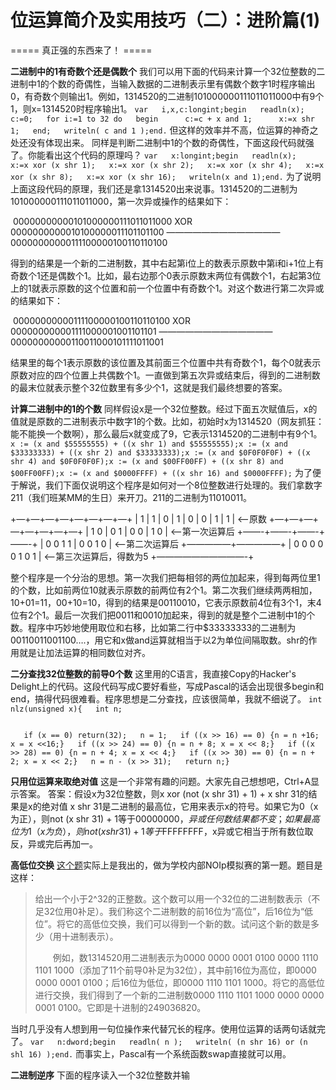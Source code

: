 # 位运算简介及实用技巧（二）：进阶篇(1)

=====   真正强的东西来了！   =====

**二进制中的1有奇数个还是偶数个**
    我们可以用下面的代码来计算一个32位整数的二进制中1的个数的奇偶性，当输入数据的二进制表示里有偶数个数字1时程序输出0，有奇数个则输出1。例如，1314520的二进制101000000111011011000中有9个1，则x=1314520时程序输出1。
`var   i,x,c:longint;begin   readln(x);   c:=0;   for i:=1 to 32 do   begin      c:=c + x and 1;      x:=x shr 1;   end;   writeln( c and 1 );end.`
    但这样的效率并不高，位运算的神奇之处还没有体现出来。
    同样是判断二进制中1的个数的奇偶性，下面这段代码就强了。你能看出这个代码的原理吗？
`var   x:longint;begin   readln(x);   x:=x xor (x shr 1);   x:=x xor (x shr 2);   x:=x xor (x shr 4);   x:=x xor (x shr 8);   x:=x xor (x shr 16);   writeln(x and 1);end.`
    为了说明上面这段代码的原理，我们还是拿1314520出来说事。1314520的二进制为101000000111011011000，第一次异或操作的结果如下：

​    00000000000101000000111011011000
XOR  0000000000010100000011101101100
—————————————
    00000000000111100000100110110100

​    得到的结果是一个新的二进制数，其中右起第i位上的数表示原数中第i和i+1位上有奇数个1还是偶数个1。比如，最右边那个0表示原数末两位有偶数个1，右起第3位上的1就表示原数的这个位置和前一个位置中有奇数个1。对这个数进行第二次异或的结果如下：

​    00000000000111100000100110110100
XOR   000000000001111000001001101101
—————————————
    00000000000110011000101111011001

​    结果里的每个1表示原数的该位置及其前面三个位置中共有奇数个1，每个0就表示原数对应的四个位置上共偶数个1。一直做到第五次异或结束后，得到的二进制数的最末位就表示整个32位数里有多少个1，这就是我们最终想要的答案。

**计算二进制中的1的个数**
    同样假设x是一个32位整数。经过下面五次赋值后，x的值就是原数的二进制表示中数字1的个数。比如，初始时x为1314520（网友抓狂：能不能换一个数啊），那么最后x就变成了9，它表示1314520的二进制中有9个1。
`x := (x and $55555555) + ((x shr 1) and $55555555);x := (x and $33333333) + ((x shr 2) and $33333333);x := (x and $0F0F0F0F) + ((x shr 4) and $0F0F0F0F);x := (x and $00FF00FF) + ((x shr 8) and $00FF00FF);x := (x and $0000FFFF) + ((x shr 16) and $0000FFFF);`
    为了便于解说，我们下面仅说明这个程序是如何对一个8位整数进行处理的。我们拿数字211（我们班某MM的生日）来开刀。211的二进制为11010011。

+—+—+—+—+—+—+—+—+
| 1 | 1 | 0 | 1 | 0 | 0 | 1 | 1 |   <—原数
+—+—+—+—+—+—+—+—+
|  1 0  |  0 1  |  0 0  |  1 0  |   <—第一次运算后
+——-+——-+——-+——-+
|    0 0 1 1    |    0 0 1 0    |   <—第二次运算后
+—————+—————+
|        0 0 0 0 0 1 0 1        |   <—第三次运算后，得数为5
+——————————-+

​    整个程序是一个分治的思想。第一次我们把每相邻的两位加起来，得到每两位里1的个数，比如前两位10就表示原数的前两位有2个1。第二次我们继续两两相加，10+01=11，00+10=10，得到的结果是00110010，它表示原数前4位有3个1，末4位有2个1。最后一次我们把0011和0010加起来，得到的就是整个二进制中1的个数。程序中巧妙地使用取位和右移，比如第二行中$33333333的二进制为00110011001100….，用它和x做and运算就相当于以2为单位间隔取数。shr的作用就是让加法运算的相同数位对齐。

**二分查找32位整数的前导0个数**
    这里用的C语言，我直接Copy的Hacker's Delight上的代码。这段代码写成C要好看些，写成Pascal的话会出现很多begin和end，搞得代码很难看。程序思想是二分查找，应该很简单，我就不细说了。
`int nlz(unsigned x){   int n;`

```

```

`   if (x == 0) return(32);   n = 1;   if ((x >> 16) == 0) {n = n +16; x = x <<16;}   if ((x >> 24) == 0) {n = n + 8; x = x << 8;}   if ((x >> 28) == 0) {n = n + 4; x = x << 4;}   if ((x >> 30) == 0) {n = n + 2; x = x << 2;}   n = n - (x >> 31);   return n;}`

**只用位运算来取绝对值**
    这是一个非常有趣的问题。大家先自己想想吧，Ctrl+A显示答案。
    答案：假设x为32位整数，则x xor (not (x shr 31) + 1) + x shr 31的结果是x的绝对值
    x shr 31是二进制的最高位，它用来表示x的符号。如果它为0（x为正），则not (x shr 31) + 1等于$00000000，异或任何数结果都不变；如果最高位为1（x为负），则not (x shr 31) + 1等于$FFFFFFFF，x异或它相当于所有数位取反，异或完后再加一。

**高低位交换**
    [这个题](http://www.vijos.cn/Problem_Show.asp?id=1201)实际上是我出的，做为学校内部NOIp模拟赛的第一题。题目是这样：

> ​    给出一个小于2^32的正整数。这个数可以用一个32位的二进制数表示（不足32位用0补足）。我们称这个二进制数的前16位为“高位”，后16位为“低位”。将它的高低位交换，我们可以得到一个新的数。试问这个新的数是多少（用十进制表示）。
>
> 
>
> 　　例如，数1314520用二进制表示为0000 0000 0001 0100 0000 1110 1101 1000（添加了11个前导0补足为32位），其中前16位为高位，即0000 0000 0001 0100；后16位为低位，即0000 1110 1101 1000。将它的高低位进行交换，我们得到了一个新的二进制数0000 1110 1101 1000 0000 0000 0001 0100。它即是十进制的249036820。
>
> 

​    当时几乎没有人想到用一句位操作来代替冗长的程序。使用位运算的话两句话就完了。
`var   n:dword;begin   readln( n );   writeln( (n shr 16) or (n  shl 16) );end.`
    而事实上，Pascal有一个系统函数swap直接就可以用。

**二进制逆序**
    下面的程序读入一个32位整数并输